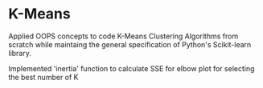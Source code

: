 # K-Means

Applied OOPS concepts to code K-Means Clustering Algorithms from scratch while maintaing the general specification of Python's Scikit-learn library. 

Implemented 'inertia' function to calculate SSE for elbow plot for selecting the best number of K

